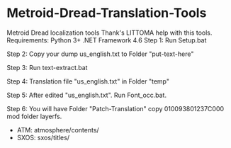 # Metroid-Dread-Translation-Tools
Metroid Dread localization tools
Thank's LITTOMA help with this tools.
Requirements:
Python 3+
.NET Framework 4.6
Step 1: Run Setup.bat

Step 2: Copy your dump us_english.txt to Folder "put-text-here" 

Step 3: Run text-extract.bat

Step 4: Translation file "us_english.txt" in Folder "temp"

Step 5: After edited "us_english.txt". Run Font_occ.bat.

Step 6: You will have Folder "Patch-Translation" copy 010093801237C000 mod folder layerfs.

- ATM:
atmosphere/contents/
- SXOS:
sxos/titles/

